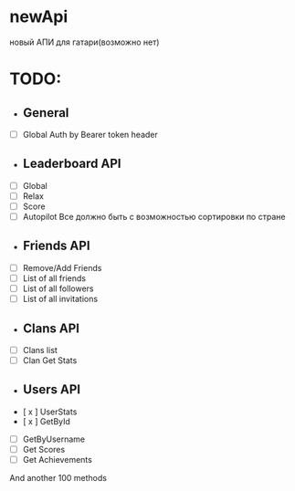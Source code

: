 # newApi
новый АПИ для гатари(возможно нет)
# TODO:
 - ## General
  - [ ] Global Auth by Bearer token header
 - ## Leaderboard API
  - [ ] Global
  - [ ] Relax
  - [ ] Score
  - [ ] Autopilot
  Все должно быть с возможностью сортировки по стране
- ## Friends API
 - [ ] Remove/Add Friends
 - [ ] List of all friends
 - [ ] List of all followers
 - [ ] List of all invitations 
- ## Clans API
 - [ ] Clans list
 - [ ] Clan Get Stats
- ## Users API
 - [ x ] UserStats
 - [ x ] GetById
 - [ ] GetByUsername
 - [ ] Get Scores
 - [ ] Get Achievements
 
 And another 100 methods
